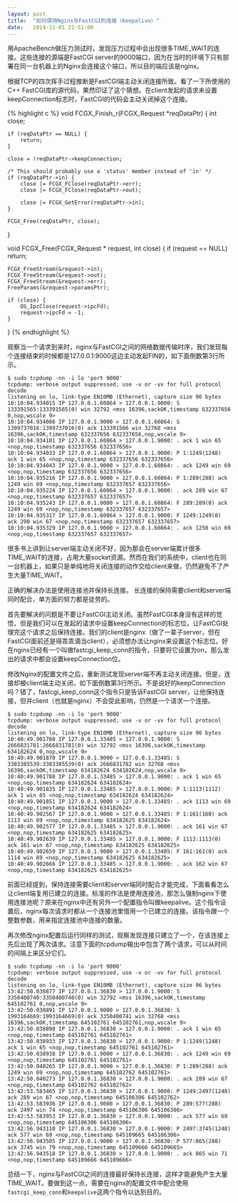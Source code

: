 ```yaml
---
layout: post
title:  "如何保持Nginx与FastCGI的连接（Keepalive）"
date:   2014-11-01 21:51:00
---
```



用ApacheBench做压力测试时，发现压力过程中会出现很多TIME_WAIT的连接。这些连接的源端是FastCGI server的9000端口，因为在当时的环境下只有部署在同一台机器上的Nginx会连接这个端口，所以目的端应该是nginx。

根据TCP的四次挥手过程推断是FastCGI端主动关闭连接所致。看了一下所使用的C++ FastCGI库的源代码，果然印证了这个猜想。在client发起的请求未设置keepConnection标志时，FastCGI的代码会主动关闭掉这个连接。

{% highlight c %}
void FCGX_Finish_r(FCGX_Request *reqDataPtr)
{
    int close;

    if (reqDataPtr == NULL) {
        return;
    }

    close = !reqDataPtr->keepConnection;

    /* This should probably use a 'status' member instead of 'in' */
    if (reqDataPtr->in) {
        close |= FCGX_FClose(reqDataPtr->err);
        close |= FCGX_FClose(reqDataPtr->out);

        close |= FCGX_GetError(reqDataPtr->in);
    }

    FCGX_Free(reqDataPtr, close);
}

void FCGX_Free(FCGX_Request * request, int close)
{
    if (request == NULL)
        return;

    FCGX_FreeStream(&request->in);
    FCGX_FreeStream(&request->out);
    FCGX_FreeStream(&request->err);
    FreeParams(&request->paramsPtr);

    if (close) {
        OS_IpcClose(request->ipcFd);
        request->ipcFd = -1;
    }
}
{% endhighlight %}

观察当一个请求到来时，nginx与FastCGI之间的网络数据传输时序，我们发现每个连接结束的时候都是127.0.0.1:9000这边主动发起FIN的，如下面倒数第3行所示。

    $ sudo tcpdump -nn -i lo 'port 9000'
    tcpdump: verbose output suppressed, use -v or -vv for full protocol decode
    listening on lo, link-type EN10MB (Ethernet), capture size 96 bytes
    10:10:04.934015 IP 127.0.0.1.60864 > 127.0.0.1.9000: S 133391565:133391565(0) win 32792 <mss 16396,sackOK,timestamp 632337656 0,nop,wscale 9>
    10:10:04.934086 IP 127.0.0.1.9000 > 127.0.0.1.60864: S 1399737016:1399737016(0) ack 133391566 win 32768 <mss 16396,sackOK,timestamp 632337656 632337656,nop,wscale 9>
    10:10:04.934101 IP 127.0.0.1.60864 > 127.0.0.1.9000: . ack 1 win 65 <nop,nop,timestamp 632337656 632337656>
    10:10:04.934033 IP 127.0.0.1.60864 > 127.0.0.1.9000: P 1:1249(1248) ack 1 win 65 <nop,nop,timestamp 632337656 632337656>
    10:10:04.934043 IP 127.0.0.1.9000 > 127.0.0.1.60864: . ack 1249 win 69 <nop,nop,timestamp 632337656 632337656>
    10:10:04.935216 IP 127.0.0.1.9000 > 127.0.0.1.60864: P 1:289(288) ack 1249 win 69 <nop,nop,timestamp 632337657 632337656>
    10:10:04.935224 IP 127.0.0.1.60864 > 127.0.0.1.9000: . ack 289 win 67 <nop,nop,timestamp 632337657 632337657>
    10:10:04.935243 IP 127.0.0.1.9000 > 127.0.0.1.60864: F 289:289(0) ack 1249 win 69 <nop,nop,timestamp 632337657 632337657>
    10:10:04.935317 IP 127.0.0.1.60864 > 127.0.0.1.9000: F 1249:1249(0) ack 290 win 67 <nop,nop,timestamp 632337657 632337657>
    10:10:04.935329 IP 127.0.0.1.9000 > 127.0.0.1.60864: . ack 1250 win 69 <nop,nop,timestamp 632337657 632337657>


很多书上讲到让server端主动关闭不好，因为那会在server端累计很多TIME_WAIT的连接，占用大量socket资源。然而在我们的系统中，client也在同一台机器上，如果只是单纯地将关闭连接的动作交给client来做，仍然避免不了产生大量TIME_WAIT。

正确的解决办法是使用连接池并保持长连接。 长连接的保持需要client和server端同时配合，单方面的努力都是徒劳的。

首先要解决的问题是不要让FastCGI主动关闭。虽然FastCGI本身没有这样的觉悟，但是我们可以在发起的请求中设置keepConnection的标志位，让FastCGI处理完这个请求之后保持连接。我们的client是nginx（做了一辈子server，但在FastCGI面前还是得乖乖滴当client），必须想办法让nginx来设置这个标志位。好在nginx已经有一个叫做fastcgi_keep_conn的指令，只要将它设置为on，那么发出的请求中都会设置keepConnection位。


修改Nginx的配置文件之后，重新测试发现server端不再主动关闭连接。但是，连接却被client端主动关闭，如下面倒数第3行所示。不是说好的keepConnection吗？错了，fastcgi_keep_conn这个指令只是告诉FastCGI server，让他保持连接，但并client（也就是nginx）不会受此影响，仍然是一个请求一个连接。

    $ sudo tcpdump -nn -i lo 'port 9000'
    tcpdump: verbose output suppressed, use -v or -vv for full protocol decode
    listening on lo, link-type EN10MB (Ethernet), capture size 96 bytes
    10:40:49.901780 IP 127.0.0.1.33485 > 127.0.0.1.9000: S 2666831781:2666831781(0) win 32792 <mss 16396,sackOK,timestamp 634182624 0,nop,wscale 9>
    10:40:49.901870 IP 127.0.0.1.9000 > 127.0.0.1.33485: S 3383385539:3383385539(0) ack 2666831782 win 32768 <mss 16396,sackOK,timestamp 634182624 634182624,nop,wscale 9>
    10:40:49.901788 IP 127.0.0.1.33485 > 127.0.0.1.9000: . ack 1 win 65 <nop,nop,timestamp 634182624 634182624>
    10:40:49.901835 IP 127.0.0.1.33485 > 127.0.0.1.9000: P 1:1113(1112) ack 1 win 65 <nop,nop,timestamp 634182624 634182624>
    10:40:49.901851 IP 127.0.0.1.9000 > 127.0.0.1.33485: . ack 1113 win 69 <nop,nop,timestamp 634182624 634182624>
    10:40:49.902567 IP 127.0.0.1.9000 > 127.0.0.1.33485: P 1:161(160) ack 1113 win 69 <nop,nop,timestamp 634182625 634182624>
    10:40:49.902577 IP 127.0.0.1.33485 > 127.0.0.1.9000: . ack 161 win 67 <nop,nop,timestamp 634182625 634182625>
    10:40:49.902639 IP 127.0.0.1.33485 > 127.0.0.1.9000: F 1113:1113(0) ack 161 win 67 <nop,nop,timestamp 634182625 634182625>
    10:40:49.902659 IP 127.0.0.1.9000 > 127.0.0.1.33485: F 161:161(0) ack 1114 win 69 <nop,nop,timestamp 634182625 634182625>
    10:40:49.902666 IP 127.0.0.1.33485 > 127.0.0.1.9000: . ack 162 win 67 <nop,nop,timestamp 634182625 634182625>


前面已经提到，保持连接需要client和server端同时配合才能完成，下面看看怎么让client端复用已建立的连接。标准的作法是使用连接池，那怎么强制nginx下使用连接池呢？原来在nginx中还有另外一个配置指令叫做keepalive。这个指令设置后，nginx每次请求时都从一个连接池里借用一个已建立的连接。该指令跟一个整数参数，用来指定连接池中连接的数量。

再次修改nginx配置后运行同样的测试，观察发现连接只建立了一个，在该连接上先后出现了两次请求。注意下面的tcpdump输出中包含了两个请求，可以从时间的间隔上来区分它们。

    $ sudo tcpdump -nn -i lo 'port 9000'
    tcpdump: verbose output suppressed, use -v or -vv for full protocol decode
    listening on lo, link-type EN10MB (Ethernet), capture size 96 bytes
    13:42:50.038877 IP 127.0.0.1.36830 > 127.0.0.1.9000: S 3350400740:3350400740(0) win 32792 <mss 16396,sackOK,timestamp 645102761 0,nop,wscale 9>
    13:42:50.038891 IP 127.0.0.1.9000 > 127.0.0.1.36830: S 1993164669:1993164669(0) ack 3350400741 win 32768 <mss 16396,sackOK,timestamp 645102761 645102761,nop,wscale 9>
    13:42:50.038898 IP 127.0.0.1.36830 > 127.0.0.1.9000: . ack 1 win 65 <nop,nop,timestamp 645102761 645102761>
    13:42:50.038933 IP 127.0.0.1.36830 > 127.0.0.1.9000: P 1:1249(1248) ack 1 win 65 <nop,nop,timestamp 645102761 645102761>
    13:42:50.038938 IP 127.0.0.1.9000 > 127.0.0.1.36830: . ack 1249 win 69 <nop,nop,timestamp 645102761 645102761>
    13:42:50.040265 IP 127.0.0.1.9000 > 127.0.0.1.36830: P 1:289(288) ack 1249 win 69 <nop,nop,timestamp 645102762 645102761>
    13:42:50.040273 IP 127.0.0.1.36830 > 127.0.0.1.9000: . ack 289 win 67 <nop,nop,timestamp 645102762 645102762>
    13:42:53.583465 IP 127.0.0.1.36830 > 127.0.0.1.9000: P 1249:2497(1248) ack 289 win 67 <nop,nop,timestamp 645106306 645102762>
    13:42:53.583936 IP 127.0.0.1.9000 > 127.0.0.1.36830: P 289:577(288) ack 2497 win 74 <nop,nop,timestamp 645106306 645106306>
    13:42:53.583953 IP 127.0.0.1.36830 > 127.0.0.1.9000: . ack 577 win 69 <nop,nop,timestamp 645106306 645106306>
    13:42:56.943110 IP 127.0.0.1.36830 > 127.0.0.1.9000: P 2497:3745(1248) ack 577 win 69 <nop,nop,timestamp 645109665 645106306>
    13:42:56.943505 IP 127.0.0.1.9000 > 127.0.0.1.36830: P 577:865(288) ack 3745 win 79 <nop,nop,timestamp 645109666 645109665>
    13:42:56.943518 IP 127.0.0.1.36830 > 127.0.0.1.9000: . ack 865 win 71 <nop,nop,timestamp 645109666 645109666>

总结一下，nginx与FastCGI之间的连接最好保持长连接，这样才能避免产生大量TIME_WAIT。要做到这一点，需要在nginx的配置文件中配合使用`fastcgi_keep_conn`和`keepalive`这两个指令以达到目的。
